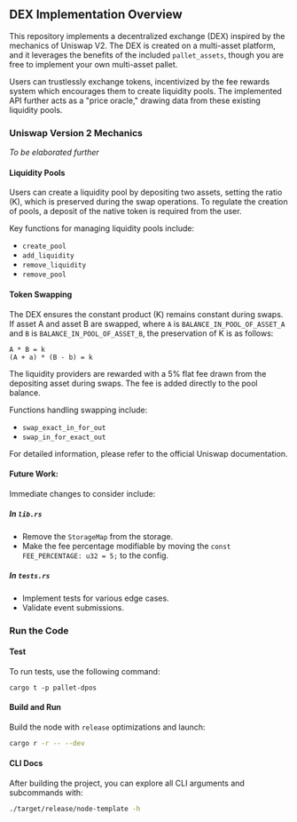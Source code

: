 ## DEX Implementation Overview

This repository implements a decentralized exchange (DEX) inspired by the mechanics of Uniswap V2. The DEX is created on a multi-asset platform, and it leverages the benefits of the included `pallet_assets`, though you are free to implement your own multi-asset pallet. 

Users can trustlessly exchange tokens, incentivized by the fee rewards system which encourages them to create liquidity pools. The implemented API further acts as a "price oracle," drawing data from these existing liquidity pools.

### Uniswap Version 2 Mechanics 

*To be elaborated further*

#### Liquidity Pools

Users can create a liquidity pool by depositing two assets, setting the ratio (K), which is preserved during the swap operations. To regulate the creation of pools, a deposit of the native token is required from the user.

Key functions for managing liquidity pools include:
 - `create_pool`
 - `add_liquidity`
 - `remove_liquidity`
 - `remove_pool`

#### Token Swapping

The DEX ensures the constant product (K) remains constant during swaps. If asset A and asset B are swapped, where `A` is `BALANCE_IN_POOL_OF_ASSET_A` and `B` is `BALANCE_IN_POOL_OF_ASSET_B`, the preservation of K is as follows:

```
A * B = k
(A + a) * (B - b) = k
```

The liquidity providers are rewarded with a 5% flat fee drawn from the depositing asset during swaps. The fee is added directly to the pool balance.

Functions handling swapping include:
 - `swap_exact_in_for_out`
 - `swap_in_for_exact_out`

For detailed information, please refer to the official Uniswap documentation.

#### Future Work: 

Immediate changes to consider include:

##### In `lib.rs`
 - Remove the `StorageMap` from the storage.
 - Make the fee percentage modifiable by moving the `const FEE_PERCENTAGE: u32 = 5;` to the config.
 
##### In `tests.rs`
 - Implement tests for various edge cases.
 - Validate event submissions.

### Run the Code

#### Test
To run tests, use the following command:
```
cargo t -p pallet-dpos
```

#### Build and Run

Build the node with `release` optimizations and launch:

```sh
cargo r -r -- --dev
```

#### CLI Docs

After building the project, you can explore all CLI arguments and subcommands with:

```sh
./target/release/node-template -h
```
